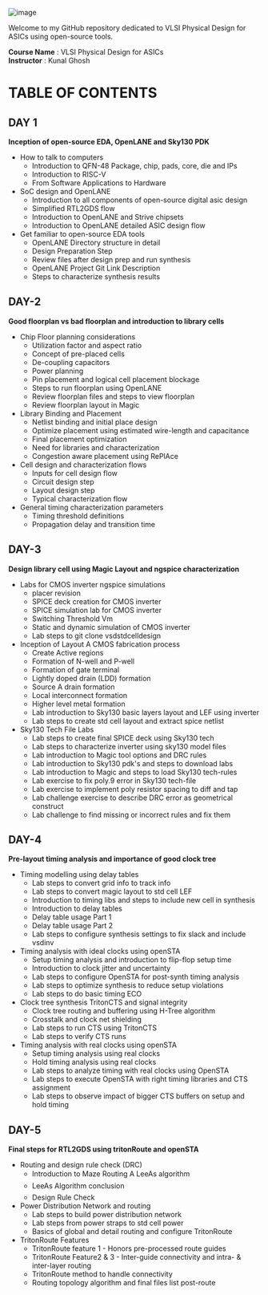 ![image](https://github.com/VardhanSuroshi/pes_asic_class/assets/132068498/33403244-c9dd-4aef-a022-da52e2eef51c)

Welcome to my GitHub repository dedicated to VLSI Physical Design for ASICs using open-source tools.

**Course Name** : VLSI Physical Design for ASICs  
**Instructor** : Kunal Ghosh 


# TABLE OF CONTENTS

## DAY 1 

**Inception of open-source EDA, OpenLANE and Sky130 PDK**

+ How to talk to computers
  - Introduction to QFN-48 Package, chip, pads, core, die and IPs
  - Introduction to RISC-V  
  - From Software Applications to Hardware 
+ SoC design and OpenLANE
  - Introduction to all components of open-source digital asic design
  - Simplified RTL2GDS flow
  - Introduction to OpenLANE and Strive chipsets 
  - Introduction to OpenLANE detailed ASIC design flow 
+ Get familiar to open-source EDA tools
  - OpenLANE Directory structure in detail 
  - Design Preparation Step
  - Review files after design prep and run synthesis
  - OpenLANE Project Git Link Description
  - Steps to characterize synthesis results 
  
## DAY-2

**Good floorplan vs bad floorplan and introduction to library cells**

+ Chip Floor planning considerations
  - Utilization factor and aspect ratio
  - Concept of pre-placed cells 
  - De-coupling capacitors 
  - Power planning 
  - Pin placement and logical cell placement blockage
  - Steps to run floorplan using OpenLANE
  - Review floorplan files and steps to view floorplan 
  - Review floorplan layout in Magic
+ Library Binding and Placement
  - Netlist binding and initial place design 
  - Optimize placement using estimated wire-length and capacitance
  - Final placement optimization 
  - Need for libraries and characterization 
  - Congestion aware placement using RePlAce 
+ Cell design and characterization flows
  - Inputs for cell design flow 
  - Circuit design step 
  - Layout design step 
  - Typical characterization flow 
+ General timing characterization parameters
  - Timing threshold definitions 
  - Propagation delay and transition time

## DAY-3

**Design library cell using Magic Layout and ngspice characterization**

+ Labs for CMOS inverter ngspice simulations
  - placer revision 
  - SPICE deck creation for CMOS inverter
  - SPICE simulation lab for CMOS inverter 
  - Switching Threshold Vm
  - Static and dynamic simulation of CMOS inverter
  - Lab steps to git clone vsdstdcelldesign 
+ Inception of Layout A CMOS fabrication process
  - Create Active regions 
  - Formation of N-well and P-well
  - Formation of gate terminal 
  - Lightly doped drain (LDD) formation
  - Source A drain formation 
  - Local interconnect formation 
  - Higher level metal formation 
  - Lab introduction to Sky130 basic layers layout and LEF using inverter
  - Lab steps to create std cell layout and extract spice netlist
+ Sky130 Tech File Labs
  - Lab steps to create final SPICE deck using Sky130 tech 
  - Lab steps to characterize inverter using sky130 model files 
  - Lab introduction to Magic tool options and DRC rules 
  - Lab introduction to Sky130 pdk's and steps to download labs
  - Lab introduction to Magic and steps to load Sky130 tech-rules
  - Lab exercise to fix poly.9 error in Sky130 tech-file
  - Lab exercise to implement poly resistor spacing to diff and tap
  - Lab challenge exercise to describe DRC error as geometrical construct 
  - Lab challenge to find missing or incorrect rules and fix them 

## DAY-4

**Pre-layout timing analysis and importance of good clock tree**

+ Timing modelling using delay tables
  - Lab steps to convert grid info to track info 
  - Lab steps to convert magic layout to std cell LEF
  - Introduction to timing libs and steps to include new cell in synthesis 
  - Introduction to delay tables 
  - Delay table usage Part 1
  - Delay table usage Part 2 
  - Lab steps to configure synthesis settings to fix slack and include vsdinv 
+ Timing analysis with ideal clocks using openSTA
  - Setup timing analysis and introduction to flip-flop setup time
  - Introduction to clock jitter and uncertainty
  - Lab steps to configure OpenSTA for post-synth timing analysis 
  - Lab steps to optimize synthesis to reduce setup violations 
  - Lab steps to do basic timing ECO
+ Clock tree synthesis TritonCTS and signal integrity
  - Clock tree routing and buffering using H-Tree algorithm
  - Crosstalk and clock net shielding
  - Lab steps to run CTS using TritonCTS
  - Lab steps to verify CTS runs 
+ Timing analysis with real clocks using openSTA
  - Setup timing analysis using real clocks
  - Hold timing analysis using real clocks
  - Lab steps to analyze timing with real clocks using OpenSTA
  - Lab steps to execute OpenSTA with right timing libraries and CTS assignment
  - Lab steps to observe impact of bigger CTS buffers on setup and hold timing 

## DAY-5

**Final steps for RTL2GDS using tritonRoute and openSTA**
+ Routing and design rule check (DRC)
  - Introduction to Maze Routing A LeeAs algorithm
  - LeeAs Algorithm conclusion
  - Design Rule Check 
+ Power Distribution Network and routing
  - Lab steps to build power distribution network 
  - Lab steps from power straps to std cell power
  - Basics of global and detail routing and configure TritonRoute 
+ TritonRoute Features
  - TritonRoute feature 1 - Honors pre-processed route guides 
  - TritonRoute Feature2 & 3 - Inter-guide connectivity and intra- & inter-layer routing
  - TritonRoute method to handle connectivity
  - Routing topology algorithm and final files list post-route






